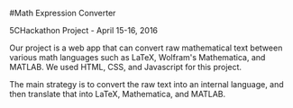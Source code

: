 #Math Expression Converter

5CHackathon Project - April 15-16, 2016

Our project is a web app that can convert raw mathematical text between various math languages such as LaTeX, Wolfram's Mathematica, and MATLAB.
We used HTML, CSS, and Javascript for this project.

The main strategy is to convert the raw text into an internal language, and then translate that into LaTeX, Mathematica, and MATLAB.
